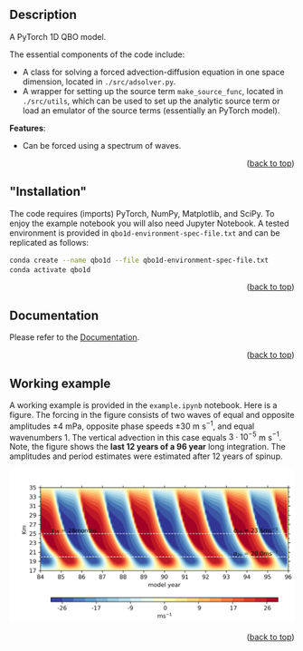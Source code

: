 ## Description
A PyTorch 1D QBO model.

The essential components of the code include:
- A class for solving a forced advection-diffusion equation in one space
 dimension, located in `./src/adsolver.py`.
- A wrapper for setting up the source term `make_source_func`, located in
 `./src/utils`, which can be used to set up the analytic source term or load an
 emulator of the source terms (essentially an PyTorch model).

**Features**:
- Can be forced using a spectrum of waves.

<p align="right">(<a href="#top">back to top</a>)</p>


## "Installation"
The code requires (imports) PyTorch, NumPy, Matplotlib, and SciPy. To enjoy the
 example notebook you will also need Jupyter Notebook. A tested environment is
 provided in `qbo1d-environment-spec-file.txt` and can be replicated as follows:

```sh
conda create --name qbo1d --file qbo1d-environment-spec-file.txt
conda activate qbo1d
```

<p align="right">(<a href="#top">back to top</a>)</p>


## Documentation
Please refer to the [Documentation](https://DataWaveProject.github.io/qbo1d/).


<p align="right">(<a href="#top">back to top</a>)</p>


## Working example
A working example is provided in the `example.ipynb` notebook. Here is a figure.
 The forcing in the figure consists of two waves of equal and opposite
 amplitudes $\pm 4$ mPa, opposite phase speeds $\pm 30$ m s$^{-1}$, and equal
 wavenumbers 1. The vertical advection in this case equals $3 \cdot 10^{-5}$
 m s$^{-1}$. Note, the figure shows the **last 12 years of a 96 year** long
 integration. The amplitudes and period estimates were estimated after 12 years
 of spinup.

![QBO](./figures/qbo-example-2waves.png)

<p align="right">(<a href="#top">back to top</a>)</p>

